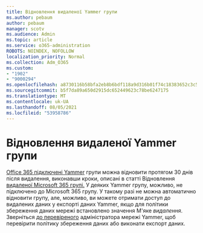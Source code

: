 ```yaml
---
title: Відновлення видаленої Yammer групи
ms.author: pebaum
author: pebaum
manager: scotv
ms.audience: Admin
ms.topic: article
ms.service: o365-administration
ROBOTS: NOINDEX, NOFOLLOW
localization_priority: Normal
ms.collection: Adm_O365
ms.custom:
- "1902"
- "9000294"
ms.openlocfilehash: a8730116b58bfa2eb8b6bdf118a9d316b01f74c18383652c3c58bda5be15a7b4
ms.sourcegitcommit: b5f7da89a650d2915dc652449623c78be6247175
ms.translationtype: MT
ms.contentlocale: uk-UA
ms.lasthandoff: 08/05/2021
ms.locfileid: "53958786"
---
```

# <a name="restore-a-deleted-yammer-group"></a>Відновлення видаленої Yammer групи

[Office 365 підключені Yammer](https://docs.microsoft.com/yammer/manage-yammer-groups/yammer-and-office-365-groups) групи можна відновити протягом 30 днів після видалення, виконавши кроки, описані в статті Відновлення [видаленої Microsoft 365 групі.](https://docs.microsoft.com/microsoft-365/admin/create-groups/restore-deleted-group)
У деяких Yammer групу, можливо, не підключено до Microsoft 365 групу. У такому разі не можна автоматично відновити групу, але, можливо, ви можете отримати доступ [](https://docs.microsoft.com/yammer/manage-security-and-compliance/export-yammer-enterprise-data) до видалених [](https://docs.microsoft.com/yammer/manage-security-and-compliance/manage-data-compliance) даних у експорті даних Yammer, якщо для політики збереження даних мережі встановлено значення М'яке *видалення*. Зверніться [до перевіреного](https://docs.microsoft.com/yammer/manage-yammer-users/manage-yammer-admins) адміністратора мережі Yammer, щоб перевірити політику збереження даних або виконати експорт даних.
